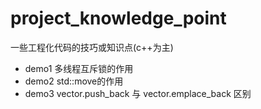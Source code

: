 # project_knowledge_point
一些工程化代码的技巧或知识点(c++为主)

+ demo1 多线程互斥锁的作用
+ demo2 std::move的作用 
+ demo3 vector.push_back 与 vector.emplace_back 区别